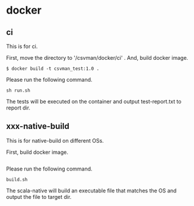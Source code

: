 # docker

## ci
This is for ci.

First, move the directory to '/csvman/docker/ci' .
And, build docker image.
```
$ docker build -t csvman_test:1.0 .
```

Please run the following command.
```
sh run.sh
```
The tests will be executed on the container and output test-report.txt to report dir.


## xxx-native-build
This is for native-build on different OSs.

First, build docker image.
```

```

Please run the following command.
```
build.sh
```
The scala-native will build an executable file that matches the OS and output the file to target dir.
